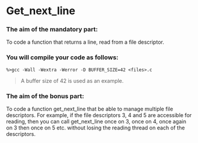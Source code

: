 # Get_next_line
### The aim of the mandatory part: 
To code a function that returns a line, read from a file descriptor.
### You will compile your code as follows:
```
%>gcc -Wall -Wextra -Werror -D BUFFER_SIZE=42 <files>.c
```
>A buffer size of 42 is used as an example.
### The aim of the bonus part:
To code a function get_next_line that be able to manage multiple file descriptors. For
example, if the file descriptors 3, 4 and 5 are accessible for reading, then you can
call get_next_line once on 3, once on 4, once again on 3 then once on 5 etc.
without losing the reading thread on each of the descriptors.
